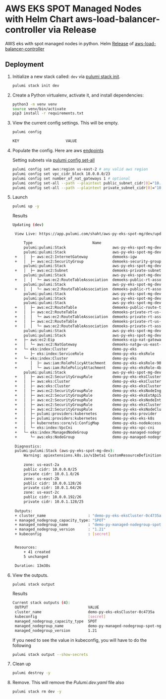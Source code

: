 # AWS EKS SPOT Managed Nodes with Helm Chart aws-load-balancer-controller via Release

AWS eks with spot managed nodes in python.  Helm [Release](https://www.pulumi.com/registry/packages/kubernetes/api-docs/helm/v3/) of [aws-load-balancer-controller](https://artifacthub.io/packages/helm/aws/aws-load-balancer-controller)

## Deployment

1. Initialize a new stack called: `dev` via [pulumi stack init](https://www.pulumi.com/docs/reference/cli/pulumi_stack_init/).

   ```bash
   pulumi stack init dev
   ```

1. Create a Python virtualenv, activate it, and install dependencies:
   ```bash
   python3 -m venv venv
   source venv/bin/activate
   pip3 install -r requirements.txt
   ```

1. View the current config settings. This will be empty.

   ```bash
   pulumi config
   ```

   ```bash
   KEY                     VALUE
   ```

1. Populate the config.  Here are aws [endpoints](https://docs.aws.amazon.com/general/latest/gr/rande.html)

   Setting subnets via [pulumi config set-all](https://www.pulumi.com/docs/reference/cli/pulumi_config_set-all/)

   ```bash
   pulumi config set aws:region us-east-2 # any valid aws region
   pulumi config set vpc_cidr_block 10.0.0.0/23
   pulumi config set number_of_nat_gateways 1 # optional
   pulumi config set-all --path --plaintext public_subnet_cidr[0]="10.0.0.0/25" --plaintext public_subnet_cidr[1]="10.0.0.128/26" --plaintext public_subnet_cidr[2]="10.0.0.192/26"
   pulumi config set-all --path --plaintext private_subnet_cidr[0]="10.0.1.0/26" --plaintext private_subnet_cidr[1]="10.0.1.64/26" --plaintext private_subnet_cidr[2]="10.0.1.128/25"
   ```

1. Launch

   ```bash
   pulumi up -y
   ```

   Results
   ```bash
   Updating (dev)

    View Live: https://app.pulumi.com/shaht/aws-py-eks-spot-mg/dev/updates/24

        Type                           Name                                Status       
        pulumi:pulumi:Stack                     aws-py-eks-spot-mg-dev                    running      
        pulumi:pulumi:Stack                     aws-py-eks-spot-mg-dev                    running.     
    +   │  ├─ aws:ec2:InternetGateway           demoeks-igw                               created      
    +   │  ├─ aws:ec2:SecurityGroup             demoeks-security-group                    created      
        pulumi:pulumi:Stack                     aws-py-eks-spot-mg-dev                    running...   
    +   │  ├─ aws:ec2:Subnet                    demoeks-private-subnet-us-east-2b         created      
        pulumi:pulumi:Stack                     aws-py-eks-spot-mg-dev                    running      
    +   │  │  └─ aws:ec2:RouteTableAssociation  demoeks-public-rt-association-us-east-2b  created      
        pulumi:pulumi:Stack                     aws-py-eks-spot-mg-dev                    running.     
    +   │  │  └─ aws:ec2:RouteTableAssociation  demoeks-public-rt-association-us-east-2a  created      
        pulumi:pulumi:Stack                     aws-py-eks-spot-mg-dev                    running..    
        pulumi:pulumi:Stack                     aws-py-eks-spot-mg-dev                    running...   
        pulumi:pulumi:Stack                     aws-py-eks-spot-mg-dev                    running      
    +   │  ├─ aws:ec2:RouteTable                demoeks-public-route-table                created      
    +   │  ├─ aws:ec2:RouteTable                demoeks-private-rt-us-east-2a             creating..   
    +   │  │  └─ aws:ec2:RouteTableAssociation  demoeks-private-rt-association-us-east-2a  creating     
    +   │  ├─ aws:ec2:RouteTable                demoeks-private-rt-us-east-2b              created      
    +   │  │  └─ aws:ec2:RouteTableAssociation  demoeks-private-rt-association-us-east-2b  creating     
        pulumi:pulumi:Stack                     aws-py-eks-spot-mg-dev                     running..    
        pulumi:pulumi:Stack                     aws-py-eks-spot-mg-dev                     running      
    +   ├─ aws:ec2:Eip                          demoeks-eip-nat-gateway-us-east-2a             created      
    +   │  └─ aws:ec2:NatGateway                demoeks-natgw-us-east-2a                       created      
    +   └─ eks:index:Cluster                    demo-py-eks                                    creating.    
    +      ├─ eks:index:ServiceRole             demo-py-eks-eksRole                            created      
    +   └─ eks:index:Cluster                    demo-py-eks                                    creating.    
    +      │  ├─ aws:iam:RolePolicyAttachment   demo-py-eks-eksRole-90eb1c99                   created      
    +      │  └─ aws:iam:RolePolicyAttachment   demo-py-eks-eksRole-4b490823                   created      
        pulumi:pulumi:Stack                     aws-py-eks-spot-mg-dev                         running...   
    +   │  ├─ aws:ec2:SecurityGroupRule         demo-py-eks-eksClusterInternetEgressRule       created      
    +   │  ├─ aws:eks:Cluster                   demo-py-eks-eksCluster                         created      Cluster is ready
    +   │  ├─ aws:eks:Cluster                   demo-py-eks-eksCluster                         created     
    +   │  ├─ aws:ec2:SecurityGroupRule         demo-py-eks-eksNodeIngressRule                 created     
    +   │  ├─ aws:ec2:SecurityGroupRule         demo-py-eks-eksExtApiServerClusterIngressRule  created     
    +   │  ├─ aws:ec2:SecurityGroupRule         demo-py-eks-eksNodeInternetEgressRule          created     
    +   │  ├─ aws:ec2:SecurityGroupRule         demo-py-eks-eksClusterIngressRule              created     
    +   │  ├─ aws:ec2:SecurityGroupRule         demo-py-eks-eksNodeClusterIngressRule          created     
    +   │  ├─ pulumi:providers:kubernetes       demo-py-eks-provider                           created     
    +   │  ├─ pulumi:providers:kubernetes       demo-py-eks-eks-k8s                            created     
    +   │  ├─ kubernetes:core/v1:ConfigMap      demo-py-eks-nodeAccess                         created     
    +   │  └─ eks:index:VpcCni                  demo-py-eks-vpc-cni                            created     
    +   └─ eks:index:ManagedNodeGroup           demo-py-managed-nodegroup-spot-ng0             created     
    +      └─ aws:eks:NodeGroup                 demo-py-managed-nodegroup-spot-ng0             created     
    
    Diagnostics:
    pulumi:pulumi:Stack (aws-py-eks-spot-mg-dev):
        Warning: apiextensions.k8s.io/v1beta1 CustomResourceDefinition is deprecated in v1.16+, unavailable in v1.22+; use apiextensions.k8s.io/v1 CustomResourceDefinition
    
        zone: us-east-2a
        public cidr: 10.0.0.0/25
        private cidr: 10.0.1.0/26
        zone: us-east-2b
        public cidr: 10.0.0.128/26
        private cidr: 10.0.1.64/26
        zone: us-east-2c
        public cidr: 10.0.0.192/26
        private cidr: 10.0.1.128/25
    
    Outputs:
    + cluster_name                   : "demo-py-eks-eksCluster-0c4735a"
    + managed_nodegroup_capacity_type: "SPOT"
    + managed_nodegroup_name         : "demo-py-managed-nodegroup-spot-ng0-01748de"
    + managed_nodegroup_version      : "1.21"
    + kubeconfig                     : [secret]


    Resources:
        + 41 created
        5 unchanged

    Duration: 13m38s
   ```

1. View the outputs.
   ```bash
   pulumi stack output
   ```

   Results
   ```bash
   Current stack outputs (4):
    OUTPUT                           VALUE
    cluster_name                     demo-py-eks-eksCluster-0c4735a
    kubeconfig                       [secret]
    managed_nodegroup_capacity_type  SPOT
    managed_nodegroup_name           demo-py-managed-nodegroup-spot-ng0-01748de
    managed_nodegroup_version        1.21
   ```

   If you need to see the value in kubeconfig, you will have to do the following
   ```bash
   pulumi stack output --show-secrets
   ```

1. Clean up
   ```bash
   pulumi destroy -y
   ```

1. Remove.  This will remove the *Pulumi.dev.yaml* file also
   ```bash
   pulumi stack rm dev -y
   ```